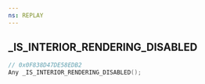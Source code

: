 ```yaml
---
ns: REPLAY
---
```

## _IS_INTERIOR_RENDERING_DISABLED

```c
// 0x0F838D47DE58EDB2
Any _IS_INTERIOR_RENDERING_DISABLED();
```

